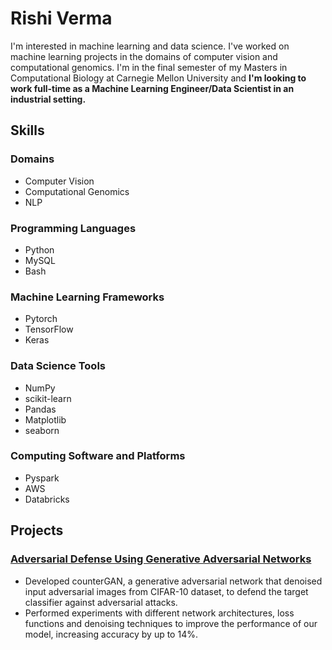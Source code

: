 # Rishi Verma

I'm interested in machine learning and data science. I've worked on machine learning projects in the domains of computer vision and computational genomics. I'm in the final semester of my Masters in Computational Biology at Carnegie Mellon University and **I'm looking to work full-time as a Machine Learning Engineer/Data Scientist in an industrial setting.**

## Skills

### Domains

* Computer Vision
* Computational Genomics
* NLP

### Programming Languages

* Python
* MySQL
* Bash

### Machine Learning Frameworks

* Pytorch
* TensorFlow
* Keras

### Data Science Tools

* NumPy
* scikit-learn
* Pandas
* Matplotlib
* seaborn

### Computing Software and Platforms

* Pyspark
* AWS
* Databricks

## Projects

### [Adversarial Defense Using Generative Adversarial Networks](https://github.com/Rive-001/counterGAN)

* Developed counterGAN, a generative adversarial network that denoised input adversarial images from CIFAR-10 dataset, to defend the target classifier against adversarial attacks.
* Performed experiments with different network architectures, loss functions and denoising techniques to improve the performance of our model, increasing accuracy by up to 14%.

